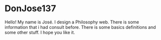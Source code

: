 # DonJose137
Hello! My name is José. I design a Philosophy web.
There is some information that i had consult before. There is some basics definitions and some other stuff.
I hope you like it. 
